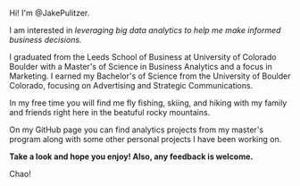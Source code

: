Hi! I'm @JakePulitzer. 

I am interested in _leveraging big data analytics to help me make informed business decisions._

I graduated from the Leeds School of Business at University of Colorado Boulder with a Master's of Science in Business Analytics and a focus in Marketing. I earned my Bachelor's of Science from the University of Boulder Colorado, focusing on Advertising and Strategic Communications. 

In my free time you will find me fly fishing, skiing, and hiking with my family and friends right here in the beatuful rocky mountains. 

On my GitHub page you can find analytics projects from my master's program along with some other personal projects I have been working on. 

**Take a look and hope you enjoy! Also, any feedback is welcome.**

Chao!
